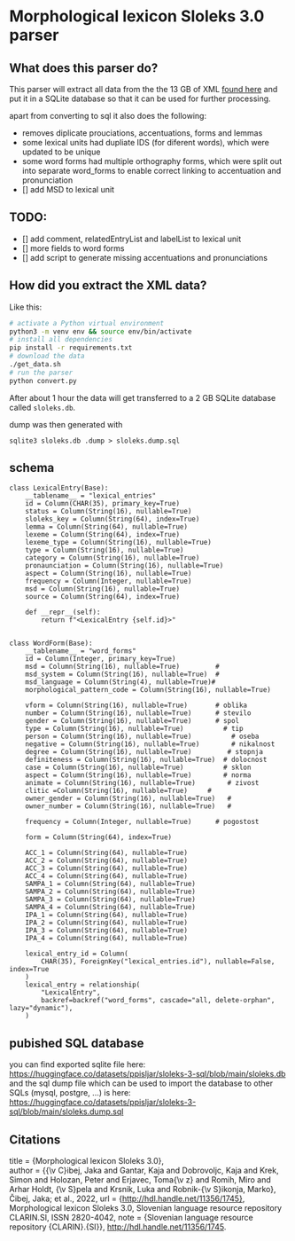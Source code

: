 # Morphological lexicon Sloleks 3.0 parser

## What does this parser do?
This parser will extract all data from the the 13 GB of XML [found here](https://www.clarin.si/repository/xmlui/handle/11356/1745)
and put it in a SQLite database so that it can be used for further processing.

apart from converting to sql it also does the following:
- removes diplicate prouciations, accentuations, forms and lemmas
- some lexical units had dupliate IDS (for diferent words), which were updated to be unique
- some word forms had multiple orthography forms, which were split out into separate word_forms to enable correct linking to accentuation and pronunciation
- [] add MSD to lexical unit

## TODO:
- [] add comment, relatedEntryList and labelList to lexical unit
- [] more fields to word forms
- [] add script to generate missing accentuations and pronunciations

## How did you extract the XML data?
Like this:
```bash
# activate a Python virtual environment
python3 -m venv env && source env/bin/activate
# install all dependencies
pip install -r requirements.txt
# download the data
./get_data.sh
# run the parser
python convert.py
```

After about 1 hour the data will get transferred to a 2 GB SQLite database called `sloleks.db`.

dump was then generated with
```
sqlite3 sloleks.db .dump > sloleks.dump.sql
```


## schema

```
class LexicalEntry(Base):
    __tablename__ = "lexical_entries"
    id = Column(CHAR(35), primary_key=True)
    status = Column(String(16), nullable=True)
    sloleks_key = Column(String(64), index=True)
    lemma = Column(String(64), nullable=True)
    lexeme = Column(String(64), index=True)
    lexeme_type = Column(String(16), nullable=True)
    type = Column(String(16), nullable=True)
    category = Column(String(16), nullable=True)
    pronaunciation = Column(String(16), nullable=True)
    aspect = Column(String(16), nullable=True)
    frequency = Column(Integer, nullable=True)
    msd = Column(String(16), nullable=True)
    source = Column(String(64), index=True)

    def __repr__(self):
        return f"<LexicalEntry {self.id}>"


class WordForm(Base):
    __tablename__ = "word_forms"
    id = Column(Integer, primary_key=True)
    msd = Column(String(16), nullable=True)         #
    msd_system = Column(String(16), nullable=True)  #
    msd_language = Column(String(4), nullable=True)# 
    morphological_pattern_code = Column(String(16), nullable=True) 

    vform = Column(String(16), nullable=True)       # oblika
    number = Column(String(16), nullable=True)      # stevilo
    gender = Column(String(16), nullable=True)      # spol
    type = Column(String(16), nullable=True)          # tip
    person = Column(String(16), nullable=True)          # oseba
    negative = Column(String(16), nullable=True)        # nikalnost
    degree = Column(String(16), nullable=True)         # stopnja
    definiteness = Column(String(16), nullable=True)  # dolocnost
    case = Column(String(16), nullable=True)          # sklon
    aspect = Column(String(16), nullable=True)        # norma
    animate = Column(String(16), nullable=True)        # zivost
    clitic =Column(String(16), nullable=True)     # 
    owner_gender = Column(String(16), nullable=True)   # 
    owner_number = Column(String(16), nullable=True)   # 

    frequency = Column(Integer, nullable=True)      # pogostost

    form = Column(String(64), index=True)

    ACC_1 = Column(String(64), nullable=True)
    ACC_2 = Column(String(64), nullable=True)
    ACC_3 = Column(String(64), nullable=True)
    ACC_4 = Column(String(64), nullable=True)
    SAMPA_1 = Column(String(64), nullable=True)
    SAMPA_2 = Column(String(64), nullable=True)
    SAMPA_3 = Column(String(64), nullable=True)
    SAMPA_4 = Column(String(64), nullable=True)
    IPA_1 = Column(String(64), nullable=True)
    IPA_2 = Column(String(64), nullable=True)
    IPA_3 = Column(String(64), nullable=True)
    IPA_4 = Column(String(64), nullable=True)

    lexical_entry_id = Column(
        CHAR(35), ForeignKey("lexical_entries.id"), nullable=False, index=True
    )
    lexical_entry = relationship(
        "LexicalEntry",
        backref=backref("word_forms", cascade="all, delete-orphan", lazy="dynamic"),
    )
```

## pubished SQL database

you can find exported sqlite file here: https://huggingface.co/datasets/ppisljar/sloleks-3-sql/blob/main/sloleks.db
and the sql dump file which can be used to import the database to other SQLs (mysql, postgre, ...) is here: https://huggingface.co/datasets/ppisljar/sloleks-3-sql/blob/main/sloleks.dump.sql

## Citations
 title = {Morphological lexicon Sloleks 3.0},	
 author = {{\v C}ibej, Jaka and Gantar, Kaja and Dobrovoljc, Kaja and Krek, Simon and Holozan, Peter and Erjavec, Toma{\v z} and Romih, Miro and Arhar Holdt, {\v S}pela and Krsnik, Luka and Robnik-{\v S}ikonja, Marko},	 Čibej, Jaka; et al., 2022, 
 url = {http://hdl.handle.net/11356/1745},	  Morphological lexicon Sloleks 3.0, Slovenian language resource repository CLARIN.SI, ISSN 2820-4042, 
 note = {Slovenian language resource repository {CLARIN}.{SI}},	  http://hdl.handle.net/11356/1745.